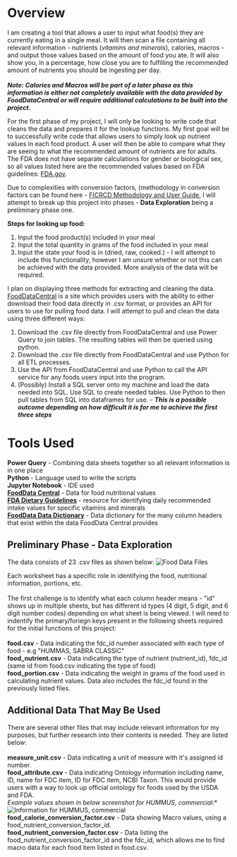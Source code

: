# Overview
I am creating a tool that allows a user to input what food(s) they are currently eating in a single meal. It will then scan a file containing all relevant information - nutrients (*vitamins and minerals*), calories, macros - and output those values based on the amount of food you ate. It will also show you, in a percentage, how close you are to fulfilling the recommended amount of nutrients you should be ingesting per day. <br><br>***Note: Calories and Macros will be part of a later phase as this information is either not completely available with the data provided by FoodDataCentral or will require additional calculations to be built into the project.***

For the first phase of my project, I will only be looking to write code that cleans the data and prepares it for the lookup functions. My first goal will be to successfully write code that allows users to simply look up nutrient values in each food product. A user will then be able to compare what they are seeing to what the recommended amount of nutrients are for adults. The FDA does not have separate calculations for gender or biological sex, so all values listed here are the recommended values based on FDA guidelines: [FDA.gov](https://www.fda.gov/food/nutrition-facts-label/daily-value-nutrition-and-supplement-facts-labels). 

Due to complexities with conversion factors, (methodology in conversion factors can be found here - [FICRCD Methodology and User Guide](https://www.ars.usda.gov/ARSUserFiles/80400530/pdf/ficrcd/FICRCD%20Methodology%20and%20User%20Guide.pdf), I will attempt to break up this project into phases - **Data Exploration** being a preliminary phase one. 



**Steps for looking up food:** 
  1. Input the food product(s) included in your meal
  2. Input the total quantity in grams of the food included in your meal
  3. Input the state your food is in (dried, raw, cooked.) - I will attempt to include this functionality, however I am unsure whether or not this can be achieved with the data provided. More analysis of the data will be required. 

I plan on displaying three methods for extracting and cleaning the data. [FoodDataCentral](https://fdc.nal.usda.gov/) is a site which provides users with the ability to either download their food data directly in .csv format, or provides an API for users to use for pulling food data. I will attempt to pull and clean the data using three different ways: 
  1. Download the .csv file directly from FoodDataCentral and use Power Query to join tables. The resulting tables will then be queried using python.
  2. Download the .csv file directly from FoodDataCentral and use Python for all ETL processes.
  3. Use the API from FoodDataCentral and use Python to call the API service for any foods users input into the program.
  4. (Possibly) Install a SQL server onto my machine and load the data needed into SQL. Use SQL to create needed tables. Use Python to then pull tables from SQL into dataframes for use.  - ***This is a possible outcome depending on how difficult it is for me to achieve the first three steps***

# Tools Used
**Power Query** - Combining data sheets together so all relevant information is in one place<br>
**Python** - Language used to write the scripts<br>
**Jupyter Notebook** - IDE used <br>
[**FoodData Central**](https://fdc.nal.usda.gov) - Data for food nutritional values<br>
[**FDA Dietary Guidelines**](https://www.fda.gov/food/nutrition-facts-label/daily-value-nutrition-and-supplement-facts-labels) - resource for identifying daily recommended intake values for specific vitamins and minerals<br>
[**FoodData Data Dictionary**](https://fdc.nal.usda.gov/portal-data/external/dataDictionary) - Data dictionary for the many column headers that exist within the data FoodData Central provides


## Preliminary Phase - Data Exploration

The data consists of 23 .csv files as shown below: 
![Food Data Files](https://github.com/dylanvowell/FoodAnalysisTool/assets/95980792/1ea9048b-3378-4630-be39-bb2af3b55dd7)

Each worksheet has a specific role in identifying the food, nutritional information, portions, etc. <br>
<br>
The first challenge is to identify what each column header means - "id" shows up in multiple sheets, but has different id types (4 digit, 5 digit, and 6 digit number codes) depending on what sheet is being viewed. I will need to indentify the primary/foriegn keys present in the following sheets required for the initial functions of this project: <br>
<br>
**food.csv** - Data indicating the fdc_id number associated with each type of food - e.g "HUMMAS, SABRA CLASSIC"
<br>
**food_nutrient.csv** - Data indicating the type of nutrient (nutrient_id), fdc_id (same id from food.csv indicating the type of food)
<br>
**food_portion.csv** - Data indicating the weight in grams of the food used in calculating nutrient values. Data also includes the fdc_id found in the previously listed files. 

## Additional Data That May Be Used

There are several other files that may include relevant information for my purposes, but further research into their contents is needed. They are listed below: 
<br> 
<br>
**measure_unit.csv** - Data indicating a unit of measure with it's assigned id number.
<br>
**food_attribute.csv** - Data indicating Ontology information including name, ID, name for FDC item, ID for FDC item, NCBI Taxon. This would provide users with a way to look up official ontology for foods used by the USDA and FDA. 
<br>
*Example values shown in below screenshot for HUMMUS, commercial:**
<br>
![Information for HUMMUS, commercial](https://github.com/dylanvowell/FoodAnalysisTool/assets/95980792/1404d231-9b6b-45fa-9359-f633b9472f5e)
<br>
**food_calorie_conversion_factor.csv** - Data showing Macro values, using a food_nutrient_conversion_factor_id.
<br>
**food_nutrient_conversion_factor.csv** - Data listing the food_nutrient_conversion_factor_id and the fdc_id, which allows me to find macro data for each food item listed in food.csv. 





